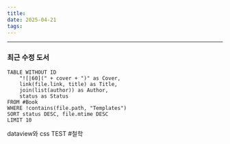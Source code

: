 ```yaml
---
title: 
date: 2025-04-21
tags:
---
```



---
### 최근 수정 도서
```dataview
TABLE WITHOUT ID
	"![|60](" + cover + ")" as Cover,
	link(file.link, title) as Title,
	join(list(author)) as Author,
	status as Status
FROM #Book 
WHERE !contains(file.path, "Templates")
SORT status DESC, file.mtime DESC
LIMIT 10
```

dataview와 
css TEST
#철학 